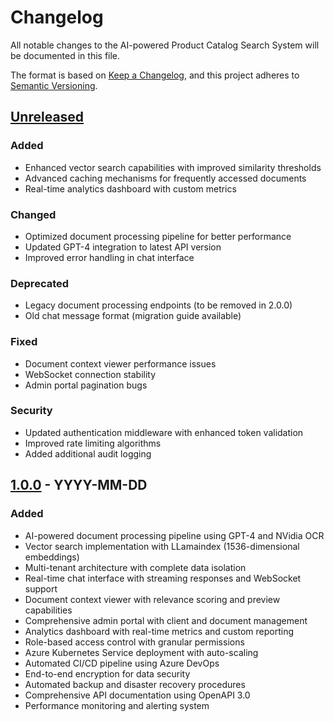 # Changelog
All notable changes to the AI-powered Product Catalog Search System will be documented in this file.

The format is based on [Keep a Changelog](https://keepachangelog.com/en/1.0.0/),
and this project adheres to [Semantic Versioning](https://semver.org/spec/v2.0.0.html).

## [Unreleased]

### Added
- Enhanced vector search capabilities with improved similarity thresholds
- Advanced caching mechanisms for frequently accessed documents
- Real-time analytics dashboard with custom metrics

### Changed
- Optimized document processing pipeline for better performance
- Updated GPT-4 integration to latest API version
- Improved error handling in chat interface

### Deprecated
- Legacy document processing endpoints (to be removed in 2.0.0)
- Old chat message format (migration guide available)

### Fixed
- Document context viewer performance issues
- WebSocket connection stability
- Admin portal pagination bugs

### Security
- Updated authentication middleware with enhanced token validation
- Improved rate limiting algorithms
- Added additional audit logging

## [1.0.0] - YYYY-MM-DD

### Added
- AI-powered document processing pipeline using GPT-4 and NVidia OCR
- Vector search implementation with LLamaindex (1536-dimensional embeddings)
- Multi-tenant architecture with complete data isolation
- Real-time chat interface with streaming responses and WebSocket support
- Document context viewer with relevance scoring and preview capabilities
- Comprehensive admin portal with client and document management
- Analytics dashboard with real-time metrics and custom reporting
- Role-based access control with granular permissions
- Azure Kubernetes Service deployment with auto-scaling
- Automated CI/CD pipeline using Azure DevOps
- End-to-end encryption for data security
- Automated backup and disaster recovery procedures
- Comprehensive API documentation using OpenAPI 3.0
- Performance monitoring and alerting system

[Unreleased]: https://github.com/yourusername/yourrepository/compare/v1.0.0...HEAD
[1.0.0]: https://github.com/yourusername/yourrepository/releases/tag/v1.0.0